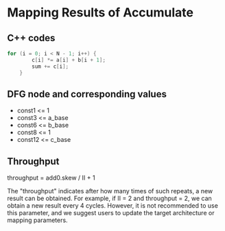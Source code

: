 Mapping Results of Accumulate
=====================

## C++ codes
``` cpp
for (i = 0; i < N - 1; i++) {
        c[i] *= a[i] + b[i + 1];
        sum += c[i];
    }
```

## DFG node and corresponding values
* const1 <= 1
* const3 <= a_base
* const6 <= b_base
* const8 <= 1
* const12 <= c_base

## Throughput

throughput = add0.skew / II + 1

The "throughput" indicates after how many times of such repeats, a new result can be obtained.
For example, if II = 2 and throughput = 2, we can obtain a new result every 4 cycles.
However, it is not recommended to use this parameter, and we suggest users to
update the target architecture or mapping parameters.